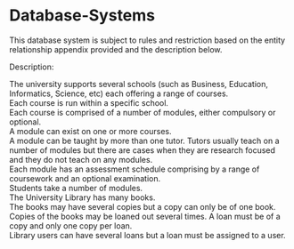 # Database-Systems

This database system is subject to rules and restriction based on the entity relationship appendix provided and the description below.

Description:

The university supports several schools (such as Business, Education, Informatics, Science, etc) each
offering a range of courses.  
Each course is run within a specific school.  
Each course is comprised of a number of modules, either compulsory or optional.  
A module can exist on one or more courses.  
A module can be taught by more than one tutor. Tutors usually teach on a number of modules but
there are cases when they are research focused and they do not teach on any modules.  
Each module has an assessment schedule comprising by a range of coursework and an optional
examination.  
Students take a number of modules.  
The University Library has many books.  
The books may have several copies but a copy can only be of one book.  
Copies of the books may be loaned out several times. A loan must be of a copy and only one copy per
loan.  
Library users can have several loans but a loan must be assigned to a user.  




